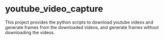 # youtube_video_capture
This project provides the python scripts to download youtube videos and generate frames from the downloaded videos, and generate frames without downloading the videos.
